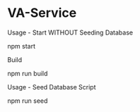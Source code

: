 # VA-Service

Usage - Start WITHOUT Seeding Database

npm start

Build

npm run build

Usage - Seed Database Script

npm run seed
